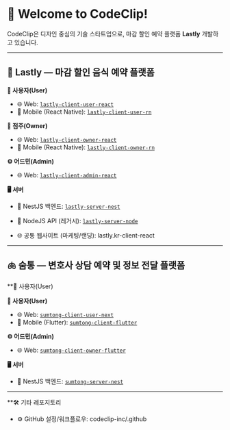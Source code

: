 # 👋 Welcome to CodeClip!

CodeClip은 디자인 중심의 기술 스타트업으로, 마감 할인 예약 플랫폼 **Lastly** 개발하고 있습니다.

---

## 🥡 Lastly — 마감 할인 음식 예약 플랫폼

**🔹 사용자(User)**  
- 🌐 Web: [`lastly-client-user-react`](https://github.com/codeclip-inc/lastly-client-user-react)  
- 📱 Mobile (React Native): [`lastly-client-user-rn`](https://github.com/codeclip-inc/lastly-client-user-rn)

**🔸 점주(Owner)**  
- 🌐 Web: [`lastly-client-owner-react`](https://github.com/codeclip-inc/lastly-client-owner-react)  
- 📱 Mobile (React Native): [`lastly-client-owner-rn`](https://github.com/codeclip-inc/lastly-client-owner-rn)

**⚙️ 어드민(Admin)**  
- 🌐 Web: [`lastly-client-admin-react`](https://github.com/codeclip-inc/lastly-client-admin-react)

**🖥️ 서버**  
- 🦋 NestJS 백엔드: [`lastly-server-nest`](https://github.com/codeclip-inc/lastly-server-nest)  
- 🧩 NodeJS API (레거시): [`lastly-server-node`](https://github.com/codeclip-inc/lastly-server-node)

- 🌐 공통 웹사이트 (마케팅/랜딩): lastly.kr-client-react

---


## 🫁 숨통 — 변호사 상담 예약 및 정보 전달 플랫폼

**🔹 사용자(User)

**🔹 사용자(User)**  
- 🌐 Web: [`sumtong-client-user-next`](https://github.com/codeclip-inc/sumtong-client-user-next)  
- 📱 Mobile (Flutter): [`sumtong-client-flutter`](https://github.com/codeclip-inc/sumtong-client-flutter)

**⚙️ 어드민(Admin)**  
- 🌐 Web: [`sumtong-client-owner-flutter`](https://github.com/codeclip-inc/sumtong-client-owner-flutter)  

**🖥️ 서버**  
- 🦋 NestJS 백엔드: [`sumtong-server-nest`](https://github.com/codeclip-inc/sumtong-server-nest)  


---


**🛠️ 기타 레포지토리

- ⚙️ GitHub 설정/워크플로우: codeclip-inc/.github
